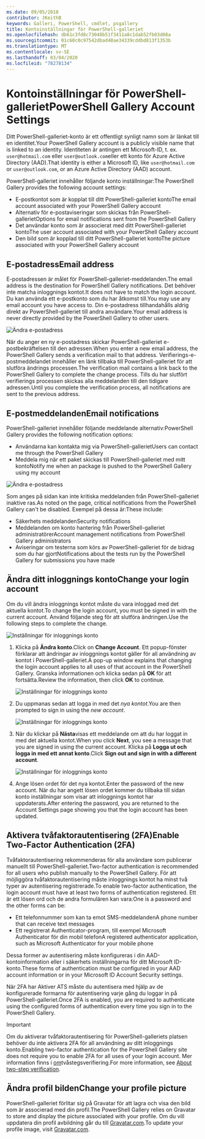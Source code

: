 ```yaml
---
ms.date: 09/05/2018
contributor: JKeithB
keywords: Galleri, PowerShell, cmdlet, psgallery
title: Kontoinställningar för PowerShell-galleriet
ms.openlocfilehash: db61c3fd8c73048b51f3411a8c1dab52fb03d08a
ms.sourcegitcommit: 01c60c0c97542dbad48ae34339cddbd813f1353b
ms.translationtype: MT
ms.contentlocale: sv-SE
ms.lasthandoff: 03/04/2020
ms.locfileid: "78278134"
---
```

# <a name="powershell-gallery-account-settings"></a><span data-ttu-id="1da97-103">Kontoinställningar för PowerShell-galleriet</span><span class="sxs-lookup"><span data-stu-id="1da97-103">PowerShell Gallery Account Settings</span></span>

<span data-ttu-id="1da97-104">Ditt PowerShell-galleriet-konto är ett offentligt synligt namn som är länkat till en identitet.</span><span class="sxs-lookup"><span data-stu-id="1da97-104">Your PowerShell Gallery account is a publicly visible name that is linked to an identity.</span></span> <span data-ttu-id="1da97-105">Identiteten är antingen ett Microsoft-ID, t. ex. `user@hotmail.com` eller `user@outlook.com`eller ett konto för Azure Active Directory (AAD).</span><span class="sxs-lookup"><span data-stu-id="1da97-105">That identity is either a Microsoft ID, like `user@hotmail.com` or `user@outlook.com`, or an Azure Active Directory (AAD) account.</span></span>

<span data-ttu-id="1da97-106">PowerShell-galleriet innehåller följande konto inställningar:</span><span class="sxs-lookup"><span data-stu-id="1da97-106">The PowerShell Gallery provides the following account settings:</span></span>

- <span data-ttu-id="1da97-107">E-postkontot som är kopplat till ditt PowerShell-galleriet konto</span><span class="sxs-lookup"><span data-stu-id="1da97-107">The email account associated with your PowerShell Gallery account</span></span>
- <span data-ttu-id="1da97-108">Alternativ för e-postaviseringar som skickas från PowerShell-galleriet</span><span class="sxs-lookup"><span data-stu-id="1da97-108">Options for email notifications sent from the PowerShell Gallery</span></span>
- <span data-ttu-id="1da97-109">Det användar konto som är associerat med ditt PowerShell-galleriet konto</span><span class="sxs-lookup"><span data-stu-id="1da97-109">The user account associated with your PowerShell Gallery account</span></span>
- <span data-ttu-id="1da97-110">Den bild som är kopplad till ditt PowerShell-galleriet konto</span><span class="sxs-lookup"><span data-stu-id="1da97-110">The picture associated with your PowerShell Gallery account</span></span>

## <a name="email-address"></a><span data-ttu-id="1da97-111">E-postadress</span><span class="sxs-lookup"><span data-stu-id="1da97-111">Email address</span></span>

<span data-ttu-id="1da97-112">E-postadressen är målet för PowerShell-galleriet-meddelanden.</span><span class="sxs-lookup"><span data-stu-id="1da97-112">The email address is the destination for PowerShell Gallery notifications.</span></span> <span data-ttu-id="1da97-113">Det behöver inte matcha inloggnings kontot.</span><span class="sxs-lookup"><span data-stu-id="1da97-113">It does not have to match the login account.</span></span> <span data-ttu-id="1da97-114">Du kan använda ett e-postkonto som du har åtkomst till.</span><span class="sxs-lookup"><span data-stu-id="1da97-114">You may use any email account you have access to.</span></span> <span data-ttu-id="1da97-115">Din e-postadress tillhandahålls aldrig direkt av PowerShell-galleriet till andra användare.</span><span class="sxs-lookup"><span data-stu-id="1da97-115">Your email address is never directly provided by the PowerShell Gallery to other users.</span></span>

![Ändra e-postadress](media/managing-account/PSGallery_AcccountEmailAddress.png)

<span data-ttu-id="1da97-117">När du anger en ny e-postadress skickar PowerShell-galleriet e-postbekräftelsen till den adressen.</span><span class="sxs-lookup"><span data-stu-id="1da97-117">When you enter a new email address, the PowerShell Gallery sends a verification mail to that address.</span></span> <span data-ttu-id="1da97-118">Verifierings-e-postmeddelandet innehåller en länk tillbaka till PowerShell-galleriet för att slutföra ändrings processen.</span><span class="sxs-lookup"><span data-stu-id="1da97-118">The verification mail contains a link back to the PowerShell Gallery to complete the change process.</span></span> <span data-ttu-id="1da97-119">Tills du har slutfört verifierings processen skickas alla meddelanden till den tidigare adressen.</span><span class="sxs-lookup"><span data-stu-id="1da97-119">Until you complete the verification process, all notifications are sent to the previous address.</span></span>

## <a name="email-notifications"></a><span data-ttu-id="1da97-120">E-postmeddelanden</span><span class="sxs-lookup"><span data-stu-id="1da97-120">Email notifications</span></span>

<span data-ttu-id="1da97-121">PowerShell-galleriet innehåller följande meddelande alternativ:</span><span class="sxs-lookup"><span data-stu-id="1da97-121">PowerShell Gallery provides the following notification options:</span></span>

- <span data-ttu-id="1da97-122">Användarna kan kontakta mig via PowerShell-galleriet</span><span class="sxs-lookup"><span data-stu-id="1da97-122">Users can contact me through the PowerShell Gallery</span></span>
- <span data-ttu-id="1da97-123">Meddela mig när ett paket skickas till PowerShell-galleriet med mitt konto</span><span class="sxs-lookup"><span data-stu-id="1da97-123">Notify me when an package is pushed to the PowerShell Gallery using my account</span></span>

![Ändra e-postadress](media/managing-account/PSGallery_AccountEmailOptions.png)

<span data-ttu-id="1da97-125">Som anges på sidan kan inte kritiska meddelanden från PowerShell-galleriet inaktive ras.</span><span class="sxs-lookup"><span data-stu-id="1da97-125">As noted on the page, critical notifications from the PowerShell Gallery can't be disabled.</span></span>
<span data-ttu-id="1da97-126">Exempel på dessa är:</span><span class="sxs-lookup"><span data-stu-id="1da97-126">These include:</span></span>

- <span data-ttu-id="1da97-127">Säkerhets meddelanden</span><span class="sxs-lookup"><span data-stu-id="1da97-127">Security notifications</span></span>
- <span data-ttu-id="1da97-128">Meddelanden om konto hantering från PowerShell-galleriet administratörer</span><span class="sxs-lookup"><span data-stu-id="1da97-128">Account management notifications from PowerShell Gallery administrators</span></span>
- <span data-ttu-id="1da97-129">Aviseringar om testerna som körs av PowerShell-galleriet för de bidrag som du har gjort</span><span class="sxs-lookup"><span data-stu-id="1da97-129">Notifications about the tests run by the PowerShell Gallery for submissions you have made</span></span>

## <a name="change-your-login-account"></a><span data-ttu-id="1da97-130">Ändra ditt inloggnings konto</span><span class="sxs-lookup"><span data-stu-id="1da97-130">Change your login account</span></span>

<span data-ttu-id="1da97-131">Om du vill ändra inloggnings kontot måste du vara inloggad med det aktuella kontot.</span><span class="sxs-lookup"><span data-stu-id="1da97-131">To change the login account, you must be signed in with the current account.</span></span> <span data-ttu-id="1da97-132">Använd följande steg för att slutföra ändringen.</span><span class="sxs-lookup"><span data-stu-id="1da97-132">Use the following steps to complete the change.</span></span>

![Inställningar för inloggnings konto](media/managing-account/PSGallery_LoginAccountSettings.png)

1. <span data-ttu-id="1da97-134">Klicka på **Ändra konto**.</span><span class="sxs-lookup"><span data-stu-id="1da97-134">Click on **Change Account**.</span></span> <span data-ttu-id="1da97-135">Ett popup-fönster förklarar att ändringar av inloggnings kontot gäller för all användning av kontot i PowerShell-galleriet.</span><span class="sxs-lookup"><span data-stu-id="1da97-135">A pop-up window explains that changing the login account applies to all uses of that account in the PowerShell Gallery.</span></span> <span data-ttu-id="1da97-136">Granska informationen och klicka sedan på **OK** för att fortsätta.</span><span class="sxs-lookup"><span data-stu-id="1da97-136">Review the information, then click **OK** to continue.</span></span>

   ![Inställningar för inloggnings konto](media/managing-account/PSGallery_LoginAccountChange-1.png)

2. <span data-ttu-id="1da97-138">Du uppmanas sedan att logga in med det _nya kontot_.</span><span class="sxs-lookup"><span data-stu-id="1da97-138">You are then prompted to sign in using the _new account_.</span></span>

   ![Inställningar för inloggnings konto](media/managing-account/PSGallery_LoginAccountChange-2.png)

3. <span data-ttu-id="1da97-140">När du klickar på **Nästa**visas ett meddelande om att du har loggat in med det aktuella kontot.</span><span class="sxs-lookup"><span data-stu-id="1da97-140">When you click **Next**, you see a message that you are signed in using the current account.</span></span>
   <span data-ttu-id="1da97-141">Klicka på **Logga ut och logga in med ett annat konto**.</span><span class="sxs-lookup"><span data-stu-id="1da97-141">Click **Sign out and sign in with a different account**.</span></span>

   ![Inställningar för inloggnings konto](media/managing-account/PSGallery_LoginAccountChange-3.png)

4. <span data-ttu-id="1da97-143">Ange lösen ordet för det nya kontot.</span><span class="sxs-lookup"><span data-stu-id="1da97-143">Enter the password of the new account.</span></span> <span data-ttu-id="1da97-144">När du har angett lösen ordet kommer du tillbaka till sidan konto inställningar som visar att inloggnings kontot har uppdaterats.</span><span class="sxs-lookup"><span data-stu-id="1da97-144">After entering the password, you are returned to the Account Settings page showing you that the login account has been updated.</span></span>


## <a name="enable-two-factor-authentication-2fa"></a><span data-ttu-id="1da97-145">Aktivera tvåfaktorautentisering (2FA)</span><span class="sxs-lookup"><span data-stu-id="1da97-145">Enable Two-Factor Authentication (2FA)</span></span>

<span data-ttu-id="1da97-146">Tvåfaktorautentisering rekommenderas för alla användare som publicerar manuellt till PowerShell-galleriet.</span><span class="sxs-lookup"><span data-stu-id="1da97-146">Two-factor authentication is recommended for all users who publish manually to the PowerShell Gallery.</span></span> <span data-ttu-id="1da97-147">För att möjliggöra tvåfaktorautentisering måste inloggnings kontot ha minst två typer av autentisering registrerade.</span><span class="sxs-lookup"><span data-stu-id="1da97-147">To enable two-factor authentication, the login account must have at least two forms of authentication registered.</span></span> <span data-ttu-id="1da97-148">Ett är ett lösen ord och de andra formulären kan vara:</span><span class="sxs-lookup"><span data-stu-id="1da97-148">One is a password and the other forms can be:</span></span>

- <span data-ttu-id="1da97-149">Ett telefonnummer som kan ta emot SMS-meddelanden</span><span class="sxs-lookup"><span data-stu-id="1da97-149">A phone number that can receive text messages</span></span>
- <span data-ttu-id="1da97-150">Ett registrerat Authenticator-program, till exempel Microsoft Authenticator för din mobil telefon</span><span class="sxs-lookup"><span data-stu-id="1da97-150">A registered authenticator application, such as Microsoft Authenticator for your mobile phone</span></span>

<span data-ttu-id="1da97-151">Dessa former av autentisering måste konfigureras i din AAD-kontoinformation eller i säkerhets inställningarna för ditt Microsoft ID-konto.</span><span class="sxs-lookup"><span data-stu-id="1da97-151">These forms of authentication must be configured in your AAD account information or in your Microsoft ID Account Security settings.</span></span>

<span data-ttu-id="1da97-152">När 2FA har Aktiver ATS måste du autentisera med hjälp av de konfigurerade formarna för autentisering varje gång du loggar in på PowerShell-galleriet.</span><span class="sxs-lookup"><span data-stu-id="1da97-152">Once 2FA is enabled, you are required to authenticate using the configured forms of authentication every time you sign in to the PowerShell Gallery.</span></span>

> [!IMPORTANT]
> <span data-ttu-id="1da97-153">Om du aktiverar tvåfaktorautentisering för PowerShell-galleriets platsen behöver du inte aktivera 2FA för all användning av ditt inloggnings konto.</span><span class="sxs-lookup"><span data-stu-id="1da97-153">Enabling two-factor authentication for the PowerShell Gallery site does not require you to enable 2FA for all uses of your login account.</span></span> <span data-ttu-id="1da97-154">Mer information finns i [om](https://support.microsoft.com/help/12408/microsoft-account-about-two-step-verification)tvåstegsverifiering.</span><span class="sxs-lookup"><span data-stu-id="1da97-154">For more information, see [About two-step verification](https://support.microsoft.com/help/12408/microsoft-account-about-two-step-verification).</span></span>

## <a name="change-your-profile-picture"></a><span data-ttu-id="1da97-155">Ändra profil bilden</span><span class="sxs-lookup"><span data-stu-id="1da97-155">Change your profile picture</span></span>

<span data-ttu-id="1da97-156">PowerShell-galleriet förlitar sig på Gravatar för att lagra och visa den bild som är associerad med din profil.</span><span class="sxs-lookup"><span data-stu-id="1da97-156">The PowerShell Gallery relies on Gravatar to store and display the picture associated with your profile.</span></span> <span data-ttu-id="1da97-157">Om du vill uppdatera din profil avbildning går du till [Gravatar.com](http://www.gravatar.com/).</span><span class="sxs-lookup"><span data-stu-id="1da97-157">To update your profile image, visit [Gravatar.com](http://www.gravatar.com/).</span></span>
